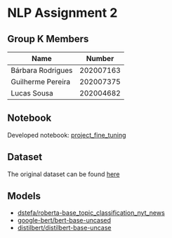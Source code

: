 # NLP Assignment 2

## Group K Members

| Name | Number |
| --- | --- |
| Bárbara Rodrigues | 202007163 |
| Guilherme Pereira | 202007375 |
| Lucas Sousa | 202004682 |


## Notebook
Developed notebook: [project_fine_tuning](./project_fine_tuning.ipynb)

## Dataset
The original dataset can be found [here](https://www.kaggle.com/datasets/vrindakallu/ag-news-topic-classification)

## Models
- [dstefa/roberta-base_topic_classification_nyt_news](https://huggingface.co/dstefa/roberta-base_topic_classification_nyt_news)
- [google-bert/bert-base-uncased](https://huggingface.co/google-bert/bert-base-uncased)
- [distilbert/distilbert-base-uncase](https://huggingface.co/distilbert/distilbert-base-uncased)